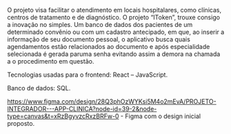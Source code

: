 O projeto visa facilitar o atendimento em locais hospitalares, como clínicas, centros de tratamento e de diagnóstico. O projeto “IToken”, trouxe consigo a inovação no simples. 
Um banco de dados dos pacientes de um determinado convênio ou com um cadastro antecipado, em que, ao inserir a informação de seu documento pessoal, o aplicativo busca quais agendamentos estão 
relacionados ao documento e após especialidade selecionada é gerada paruma senha evitando assim a demora na chamada a o procedimento em questão. 

Tecnologias usadas para o frontend: React – JavaScript. 

Banco de dados: SQL.

https://www.figma.com/design/28Q3phOzWYKsi5M4o2mEvA/PROJETO-INTEGRADOR---APP-CLINICA?node-id=39-2&node-type=canvas&t=xRzBgyvzcRxzBRFw-0 - Figma com o design inicial proposto. 
